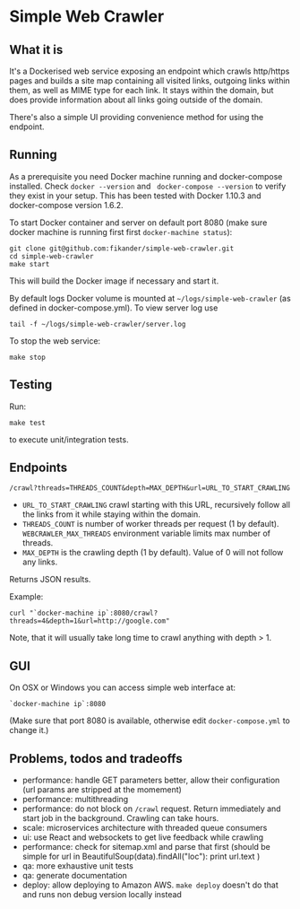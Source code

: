 
Simple Web Crawler
==================

What it is
----------

It's a Dockerised web service exposing an endpoint which crawls http/https pages and builds a site map containing all visited links, outgoing links within them, as well as MIME type for each link.
It stays within the domain, but does provide information about all links going outside of the domain.

There's also a simple UI providing convenience method for using the endpoint.


Running
-------
As a prerequisite you need Docker machine running and docker-compose installed. Check `docker --version` and ` docker-compose --version` to verify they exist in your setup. This has been tested with Docker 1.10.3 and docker-compose version 1.6.2.

To start Docker container and server on default port 8080 (make sure docker machine is running first first `docker-machine status`):

    git clone git@github.com:fikander/simple-web-crawler.git
    cd simple-web-crawler
    make start

This will build the Docker image if necessary and start it.

By default logs Docker volume is mounted at `~/logs/simple-web-crawler` (as defined in docker-compose.yml). To view server log use

    tail -f ~/logs/simple-web-crawler/server.log

To stop the web service:

    make stop

Testing
-------

Run:

    make test

to execute unit/integration tests.


Endpoints
---------

    /crawl?threads=THREADS_COUNT&depth=MAX_DEPTH&url=URL_TO_START_CRAWLING

- `URL_TO_START_CRAWLING` crawl starting with this URL, recursively follow all the links from it while staying within the domain.
- `THREADS_COUNT` is number of worker threads per request (1 by default). `WEBCRAWLER_MAX_THREADS` environment variable limits max number of threads.
- `MAX_DEPTH` is the crawling depth (1 by default). Value of 0 will not follow any links. 

Returns JSON results.

Example:

    curl "`docker-machine ip`:8080/crawl?threads=4&depth=1&url=http://google.com"

Note, that it will usually take long time to crawl anything with depth > 1.

GUI
---

On OSX or Windows you can access simple web interface at:

    `docker-machine ip`:8080

(Make sure that port 8080 is available, otherwise edit `docker-compose.yml` to change it.)


Problems, todos and tradeoffs
-----------------------------

- performance: handle GET parameters better, allow their configuration (url params are stripped at the momement)
- performance: multithreading
- performance: do not block on `/crawl` request. Return immediately and start job in the background. Crawling can take hours.
- scale: microservices architecture with threaded queue consumers
- ui: use React and websockets to get live feedback while crawling
- performance: check for sitemap.xml and parse that first
(should be simple
    for url in BeautifulSoup(data).findAll("loc"):
        print url.text
)
- qa: more exhaustive unit tests
- qa: generate documentation
- deploy: allow deploying to Amazon AWS. `make deploy` doesn't do that and runs non debug version locally instead
